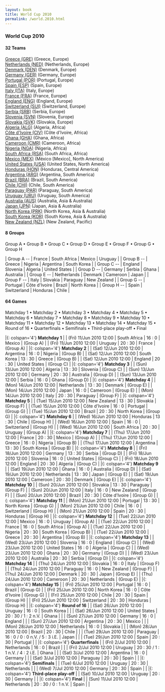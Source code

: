 ```yaml
---
layout: book
title: World Cup 2010
permalink: /world.2010.html
---
```



### World Cup 2010


#### 32 Teams


[Greece (GRE)](gr.html#gre)  (Greece, Europe) <br>
[Netherlands (NED)](nl.html#ned)  (Netherlands, Europe) <br>
[Denmark (DEN)](dk.html#den)  (Denmark, Europe) <br>
[Germany (GER)](de.html#ger)  (Germany, Europe) <br>
[Portugal (POR)](pt.html#por)  (Portugal, Europe) <br>
[Spain (ESP)](es.html#esp)  (Spain, Europe) <br>
[Italy (ITA)](it.html#ita)  (Italy, Europe) <br>
[France (FRA)](fr.html#fra)  (France, Europe) <br>
[England (ENG)](en.html#eng)  (England, Europe) <br>
[Switzerland (SUI)](ch.html#sui)  (Switzerland, Europe) <br>
[Serbia (SRB)](rs.html#srb)  (Serbia, Europe) <br>
[Slovenia (SVN)](si.html#svn)  (Slovenia, Europe) <br>
[Slovakia (SVK)](sk.html#svk)  (Slovakia, Europe) <br>
[Algeria (ALG)](dz.html#alg)  (Algeria, Africa) <br>
[Côte d'Ivoire (CIV)](ci.html#civ)  (Côte d'Ivoire, Africa) <br>
[Ghana (GHA)](gh.html#gha)  (Ghana, Africa) <br>
[Cameroon (CMR)](cm.html#cmr)  (Cameroon, Africa) <br>
[Nigeria (NGA)](ng.html#nga)  (Nigeria, Africa) <br>
[South Africa (RSA)](za.html#rsa)  (South Africa, Africa) <br>
[Mexico (MEX)](mx.html#mex)  (México [Mexico], North America) <br>
[United States (USA)](us.html#usa)  (United States, North America) <br>
[Honduras (HON)](hn.html#hon)  (Honduras, Central America) <br>
[Argentina (ARG)](ar.html#arg)  (Argentina, South America) <br>
[Brazil (BRA)](br.html#bra)  (Brazil, South America) <br>
[Chile (CHI)](cl.html#chi)  (Chile, South America) <br>
[Paraguay (PAR)](py.html#par)  (Paraguay, South America) <br>
[Uruguay (URU)](uy.html#uru)  (Uruguay, South America) <br>
[Australia (AUS)](au.html#aus)  (Australia, Asia & Australia) <br>
[Japan (JPN)](jp.html#jpn)  (Japan, Asia & Australia) <br>
[North Korea (PRK)](kp.html#prk)  (North Korea, Asia & Australia) <br>
[South Korea (KOR)](kr.html#kor)  (South Korea, Asia & Australia) <br>
[New Zealand (NZL)](nz.html#nzl)  (New Zealand, Pacific) <br>




#### 8 Groups

 Group A •  Group B •  Group C •  Group D •  Group E •  Group F •  Group G •  Group H

| Group A --  | France  | South Africa  | Mexico  | Uruguay  |
| Group B --  | Greece  | Nigeria  | Argentina  | South Korea  |
| Group C --  | England  | Slovenia  | Algeria  | United States  |
| Group D --  | Germany  | Serbia  | Ghana  | Australia  |
| Group E --  | Netherlands  | Denmark  | Cameroon  | Japan  |
| Group F --  | Italy  | Slovakia  | Paraguay  | New Zealand  |
| Group G --  | Portugal  | Côte d'Ivoire  | Brazil  | North Korea  |
| Group H --  | Spain  | Switzerland  | Honduras  | Chile  |

 



#### 64 Games

 Matchday 1 •  Matchday 2 •  Matchday 3 •  Matchday 4 •  Matchday 5 •  Matchday 6 •  Matchday 7 •  Matchday 8 •  Matchday 9 •  Matchday 10 •  Matchday 11 •  Matchday 12 •  Matchday 13 •  Matchday 14 •  Matchday 15 •  Round of 16 •  Quarterfinals •  Semifinals •  Third-place play-off •  Final


|{: colspan='4'} **Matchday 1**  |
| (Fri) 11/Jun 2010 12:00 | South Africa | 16 : 0 | Mexico | (Group A) |
| (Fri) 11/Jun 2010 12:00 | Uruguay | 20 : 30 | France | (Group A) |
|{: colspan='4'} **Matchday 2**  |
| (Sat) 12/Jun 2010 12:00 | Argentina | 16 : 0 | Nigeria | (Group B) |
| (Sat) 12/Jun 2010 12:00 | South Korea | 13 : 30 | Greece | (Group B) |
| (Sat) 12/Jun 2010 12:00 | England | 20 : 30 | United States | (Group C) |
|{: colspan='4'} **Matchday 3**  |
| (Sun) 13/Jun 2010 12:00 | Algeria | 13 : 30 | Slovenia | (Group C) |
| (Sun) 13/Jun 2010 12:00 | Germany | 20 : 30 | Australia | (Group D) |
| (Sun) 13/Jun 2010 12:00 | Serbia | 16 : 0 | Ghana | (Group D) |
|{: colspan='4'} **Matchday 4**  |
| (Mon) 14/Jun 2010 12:00 | Netherlands | 13 : 30 | Denmark | (Group E) |
| (Mon) 14/Jun 2010 12:00 | Japan | 16 : 0 | Cameroon | (Group E) |
| (Mon) 14/Jun 2010 12:00 | Italy | 20 : 30 | Paraguay | (Group F) |
|{: colspan='4'} **Matchday 5**  |
| (Tue) 15/Jun 2010 12:00 | New Zealand | 13 : 30 | Slovakia | (Group F) |
| (Tue) 15/Jun 2010 12:00 | Côte d'Ivoire | 16 : 0 | Portugal | (Group G) |
| (Tue) 15/Jun 2010 12:00 | Brazil | 20 : 30 | North Korea | (Group G) |
|{: colspan='4'} **Matchday 6**  |
| (Wed) 16/Jun 2010 12:00 | Honduras | 13 : 30 | Chile | (Group H) |
| (Wed) 16/Jun 2010 12:00 | Spain | 16 : 0 | Switzerland | (Group H) |
| (Wed) 16/Jun 2010 12:00 | South Africa | 20 : 30 | Uruguay | (Group A) |
|{: colspan='4'} **Matchday 7**  |
| (Thu) 17/Jun 2010 12:00 | France | 20 : 30 | Mexico | (Group A) |
| (Thu) 17/Jun 2010 12:00 | Greece | 16 : 0 | Nigeria | (Group B) |
| (Thu) 17/Jun 2010 12:00 | Argentina | 13 : 30 | South Korea | (Group B) |
|{: colspan='4'} **Matchday 8**  |
| (Fri) 18/Jun 2010 12:00 | Germany | 13 : 30 | Serbia | (Group D) |
| (Fri) 18/Jun 2010 12:00 | Slovenia | 16 : 0 | United States | (Group C) |
| (Fri) 18/Jun 2010 12:00 | England | 20 : 30 | Algeria | (Group C) |
|{: colspan='4'} **Matchday 9**  |
| (Sat) 19/Jun 2010 12:00 | Ghana | 16 : 0 | Australia | (Group D) |
| (Sat) 19/Jun 2010 12:00 | Netherlands | 13 : 30 | Japan | (Group E) |
| (Sat) 19/Jun 2010 12:00 | Cameroon | 20 : 30 | Denmark | (Group E) |
|{: colspan='4'} **Matchday 10**  |
| (Sun) 20/Jun 2010 12:00 | Slovakia | 13 : 30 | Paraguay | (Group F) |
| (Sun) 20/Jun 2010 12:00 | Italy | 16 : 0 | New Zealand | (Group F) |
| (Sun) 20/Jun 2010 12:00 | Brazil | 20 : 30 | Côte d'Ivoire | (Group G) |
|{: colspan='4'} **Matchday 11**  |
| (Mon) 21/Jun 2010 12:00 | Portugal | 13 : 30 | North Korea | (Group G) |
| (Mon) 21/Jun 2010 12:00 | Chile | 16 : 0 | Switzerland | (Group H) |
| (Mon) 21/Jun 2010 12:00 | Spain | 20 : 30 | Honduras | (Group H) |
|{: colspan='4'} **Matchday 12**  |
| (Tue) 22/Jun 2010 12:00 | Mexico | 16 : 0 | Uruguay | (Group A) |
| (Tue) 22/Jun 2010 12:00 | France | 16 : 0 | South Africa | (Group A) |
| (Tue) 22/Jun 2010 12:00 | Nigeria | 20 : 30 | South Korea | (Group B) |
| (Tue) 22/Jun 2010 12:00 | Greece | 20 : 30 | Argentina | (Group B) |
|{: colspan='4'} **Matchday 13**  |
| (Wed) 23/Jun 2010 12:00 | Slovenia | 16 : 0 | England | (Group C) |
| (Wed) 23/Jun 2010 12:00 | United States | 16 : 0 | Algeria | (Group C) |
| (Wed) 23/Jun 2010 12:00 | Ghana | 20 : 30 | Germany | (Group D) |
| (Wed) 23/Jun 2010 12:00 | Australia | 20 : 30 | Serbia | (Group D) |
|{: colspan='4'} **Matchday 14**  |
| (Thu) 24/Jun 2010 12:00 | Slovakia | 16 : 0 | Italy | (Group F) |
| (Thu) 24/Jun 2010 12:00 | Paraguay | 16 : 0 | New Zealand | (Group F) |
| (Thu) 24/Jun 2010 12:00 | Denmark | 20 : 30 | Japan | (Group E) |
| (Thu) 24/Jun 2010 12:00 | Cameroon | 20 : 30 | Netherlands | (Group E) |
|{: colspan='4'} **Matchday 15**  |
| (Fri) 25/Jun 2010 12:00 | Portugal | 16 : 0 | Brazil | (Group G) |
| (Fri) 25/Jun 2010 12:00 | North Korea | 16 : 0 | Côte d'Ivoire | (Group G) |
| (Fri) 25/Jun 2010 12:00 | Chile | 20 : 30 | Spain | (Group H) |
| (Fri) 25/Jun 2010 12:00 | Switzerland | 20 : 30 | Honduras | (Group H) |
|{: colspan='4'} **Round of 16**  |
| (Sat) 26/Jun 2010 12:00 | Uruguay | 16 : 0 | South Korea |  |
| (Sat) 26/Jun 2010 12:00 | United States | 20 : 30 / 1 : 2 n.V. | Ghana |  |
| (Sun) 27/Jun 2010 12:00 | Germany | 16 : 0 | England |  |
| (Sun) 27/Jun 2010 12:00 | Argentina | 20 : 30 | Mexico |  |
| (Mon) 28/Jun 2010 12:00 | Netherlands | 16 : 0 | Slovakia |  |
| (Mon) 28/Jun 2010 12:00 | Brazil | 20 : 30 | Chile |  |
| (Tue) 29/Jun 2010 12:00 | Paraguay | 16 : 0 / 0 : 0 n.V. / 5 : 3 i.E. | Japan |  |
| (Tue) 29/Jun 2010 12:00 | Spain | 20 : 30 | Portugal |  |
|{: colspan='4'} **Quarterfinals**  |
| (Fri) 2/Jul 2010 12:00 | Netherlands | 16 : 0 | Brazil |  |
| (Fri) 2/Jul 2010 12:00 | Uruguay | 20 : 30 / 1 : 1 n.V. / 4 : 2 i.E. | Ghana |  |
| (Sat) 3/Jul 2010 12:00 | Argentina | 16 : 0 | Germany |  |
| (Sat) 3/Jul 2010 12:00 | Paraguay | 20 : 30 | Spain |  |
|{: colspan='4'} **Semifinals**  |
| (Tue) 6/Jul 2010 12:00 | Uruguay | 20 : 30 | Netherlands |  |
| (Wed) 7/Jul 2010 12:00 | Germany | 20 : 30 | Spain |  |
|{: colspan='4'} **Third-place play-off**  |
| (Sat) 10/Jul 2010 12:00 | Uruguay | 20 : 30 | Germany |  |
|{: colspan='4'} **Final**  |
| (Sun) 11/Jul 2010 12:00 | Netherlands | 20 : 30 / 0 : 1 n.V. | Spain |  |
